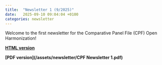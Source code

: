 ```yaml
---
title:  "Newsletter 1 (9/2025)"
date:   2025-09-10 09:04:04 +0100
categories: newsletter
---
```


Welcome to the first newsletter for the Comparative Panel File (CPF) Open Harmonization! 

 **[HTML version](/assets/newsletter/newsletter1/index.html)**
 
 **[PDF version](/assets/newsletter/CPF Newsletter 1.pdf)**

 

